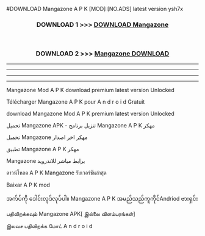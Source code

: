 #DOWNLOAD Mangazone  A P K [MOD] [NO.ADS] latest version ysh7x



<div align="center">

<h3>DOWNLOAD 1 >>> <a href="https://teeasianyam.web.app?sq=Mangazone ">DOWNLOAD Mangazone  </a></h3><br>

<h3>DOWNLOAD 2 >>> <a href="https://teeasianyam.web.app?sq=Mangazone  ">Mangazone   DOWNLOAD </a></h3>

</div>


----------------------------------------------------------

----------------------------------------------------------

----------------------------------------------------------

----------------------------------------------------------


Mangazone   Mod A P K download premium latest version Unlocked

Télécharger Mangazone   A P K pour A n d r o i d Gratuit

download Mangazone   Mod A P K premium latest version Unlocked

تحميل Mangazone   APK - تنزيل برنامج Mangazone   A P K مهكر

تحميل Mangazone   مهكر اخر اصدار

تطبيق Mangazone   A P K مهكر

Mangazone   برابط مباشر للاندرويد

ดาวน์โหลด A P K Mangazone   รับเวอร์ชันล่าสุด

Baixar A P K mod

အက်ပ်ကို ဒေါင်းလုဒ်လုပ်ပါ။ Mangazone   A P K အမည်သည်ကူကိုင်Andriod ဗားရှင်း

பதிவிறக்கவும் Mangazone   APK[ இல்லை விளம்பரங்கள்] 
 
இலவச பதிவிறக்க மோட் A n d r o i d



